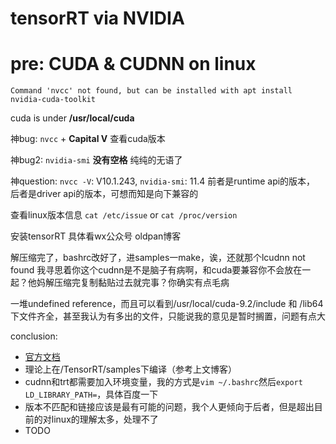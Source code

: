# tensorRT via NVIDIA

# pre: CUDA & CUDNN on linux

`Command 'nvcc' not found, but can be installed with apt install nvidia-cuda-toolkit`

cuda is under __/usr/local/cuda__

神bug: `nvcc` + __Capital V__ 查看cuda版本

神bug2: `nvidia-smi` __没有空格__ 纯纯的无语了

神question: `nvcc -V`: V10.1.243, `nvidia-smi`: 11.4 前者是runtime api的版本， 后者是driver api的版本，可想而知是向下兼容的


查看linux版本信息
`cat /etc/issue` or `cat /proc/version`

安装tensorRT 具体看wx公众号 oldpan博客

解压缩完了，bashrc改好了，进samples一make，诶，还就那个lcudnn not found 我寻思着你这个cudnn是不是脑子有病啊，和cuda要兼容你不会放在一起？他妈解压缩完复制黏贴过去就完事？你确实有点毛病

一堆undefined reference，而且可以看到/usr/local/cuda-9.2/include 和 /lib64 下文件齐全，甚至我认为有多出的文件，只能说我的意见是暂时搁置，问题有点大

conclusion:
 - [官方文档](https://docs.nvidia.com/deeplearning/tensorrt/index.html)
 - 理论上在/TensorRT/samples下编译（参考上文博客）
 - cudnn和trt都需要加入环境变量，我的方式是`vim ~/.bashrc`然后`export LD_LIBRARY_PATH=`，具体百度一下
 - 版本不匹配和链接应该是最有可能的问题，我个人更倾向于后者，但是超出目前的对linux的理解太多，处理不了
 - TODO


